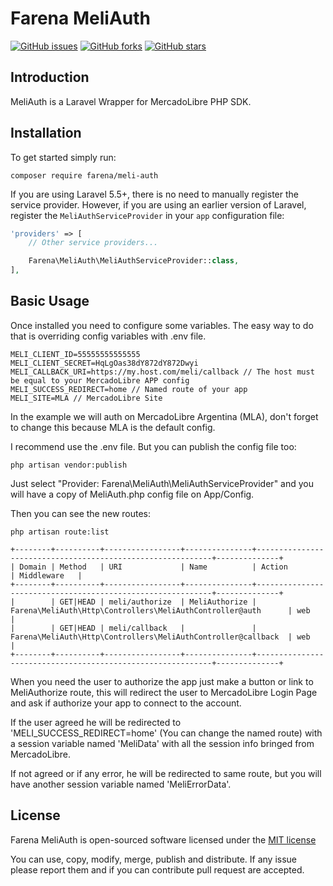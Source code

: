 # Farena MeliAuth
[![GitHub issues](https://img.shields.io/github/issues/farena/MeliAuth.svg?style=plastic)](https://github.com/farena/MeliAuth/issues)
[![GitHub forks](https://img.shields.io/github/forks/farena/MeliAuth.svg?style=plastic)](https://github.com/farena/MeliAuth/network)
[![GitHub stars](https://img.shields.io/github/stars/farena/MeliAuth.svg?style=plastic)](https://github.com/farena/MeliAuth/stargazers)

## Introduction
MeliAuth is a Laravel Wrapper for MercadoLibre PHP SDK.

## Installation
To get started simply run:
    
    composer require farena/meli-auth
    

If you are using Laravel 5.5+, there is no need to manually register the service provider. However, if you are using an earlier version of Laravel, register the `MeliAuthServiceProvider` in your `app` configuration file:

```php
'providers' => [
    // Other service providers...

    Farena\MeliAuth\MeliAuthServiceProvider::class,
],
```

## Basic Usage 
Once installed you need to configure some variables.
The easy way to do that is overriding config variables with .env file.

    MELI_CLIENT_ID=55555555555555
    MELI_CLIENT_SECRET=HqLgOas38dY872dY872Dwyi
    MELI_CALLBACK_URI=https://my.host.com/meli/callback // The host must be equal to your MercadoLibre APP config
    MELI_SUCCESS_REDIRECT=home // Named route of your app
    MELI_SITE=MLA // MercadoLibre Site
    
In the example we will auth on MercadoLibre Argentina (MLA), don't forget to change this because MLA is the default config.

I recommend use the .env file. But you can publish the config file too:
    
    php artisan vendor:publish
    
Just select "Provider: Farena\MeliAuth\MeliAuthServiceProvider" and you will have a copy of MeliAuth.php config file on App/Config.

Then you can see the new routes:

    php artisan route:list
    
    +--------+----------+-----------------+---------------+------------------------------------------------------------+--------------+
    | Domain | Method   | URI             | Name          | Action                                                     | Middleware   |
    +--------+----------+-----------------+---------------+------------------------------------------------------------+--------------+
    |        | GET|HEAD | meli/authorize  | MeliAuthorize | Farena\MeliAuth\Http\Controllers\MeliAuthController@auth      | web          |
    |        | GET|HEAD | meli/callback   |               | Farena\MeliAuth\Http\Controllers\MeliAuthController@callback  | web          |
    +--------+----------+-----------------+---------------+------------------------------------------------------------+--------------+

When you need the user to authorize the app just make a button or link to MeliAuthorize route, this will redirect the user to MercadoLibre Login Page and ask if authorize your app to connect to the account.

If the user agreed he will be redirected to 'MELI_SUCCESS_REDIRECT=home' (You can change the named route) with a session variable named 'MeliData' with all the session info bringed from MercadoLibre.

If not agreed or if any error, he will be redirected to same route, but you will have another session variable named 'MeliErrorData'.


## License

Farena MeliAuth is open-sourced software licensed under the [MIT license](http://opensource.org/licenses/MIT)

You can use, copy, modify, merge, publish and distribute. If any issue please report them and if you can contribute pull request are accepted.